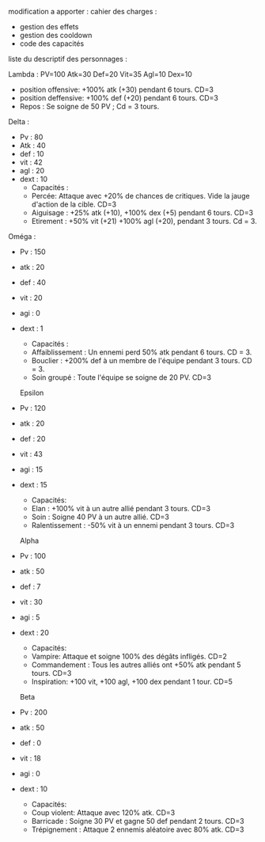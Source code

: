 modification a apporter :
cahier des charges : 
- gestion des effets
- gestion des cooldown
- code des capacités






liste du descriptif des personnages :


Lambda : 
PV=100
Atk=30
Def=20
Vit=35
Agl=10
Dex=10

  - position offensive: +100% atk (+30) pendant 6 tours. CD=3
  - position deffensive: +100% def (+20) pendant 6 tours. CD=3
  - Repos : Se soigne de 50 PV ; Cd = 3 tours.

Delta : 
- Pv : 80
- Atk : 40
- def : 10
- vit : 42
- agl : 20
- dext : 10
  - Capacités : 
  - Percée: Attaque avec +20% de chances de critiques. Vide la jauge d'action de la cible. CD=3
  - Aiguisage : +25% atk (+10), +100% dex (+5) pendant 6 tours. CD=3
  - Etirement : +50% vit (+21) +100% agl (+20), pendant 3 tours. Cd = 3.

Oméga : 
- Pv : 150
- atk : 20
- def : 40
- vit : 20
- agi : 0 
- dext : 1
  - Capacités : 
  - Affaiblissement : Un ennemi perd 50% atk pendant 6 tours. CD = 3.
  - Bouclier : +200% def à un membre de l'équipe pendant 3 tours. CD = 3.
  - Soin groupé : Toute l'équipe se soigne de 20 PV. CD=3
 
  Epsilon
- Pv : 120
- atk : 20
- def : 20
- vit : 43
- agi : 15 
- dext : 15
  - Capacités:
  - Elan : +100% vit à un autre allié pendant 3 tours. CD=3
  - Soin : Soigne 40 PV à un autre allié. CD=3
  - Ralentissement : -50% vit à un ennemi pendant 3 tours. CD=3

  Alpha
- Pv : 100
- atk : 50
- def : 7
- vit : 30
- agi : 5 
- dext : 20
    - Capacités:
    - Vampire: Attaque et soigne 100% des dégâts infligés. CD=2
    - Commandement : Tous les autres alliés ont +50% atk pendant 5 tours. CD=3
    - Inspiration: +100 vit, +100 agl, +100 dex pendant 1 tour. CD=5

  Beta
- Pv : 200
- atk : 50
- def : 0
- vit : 18
- agi : 0 
- dext : 10
    - Capacités:
    - Coup violent: Attaque avec 120% atk. CD=3
    - Barricade : Soigne 30 PV et gagne 50 def pendant 2 tours. CD=3
    - Trépignement : Attaque 2 ennemis aléatoire avec 80% atk. CD=3
